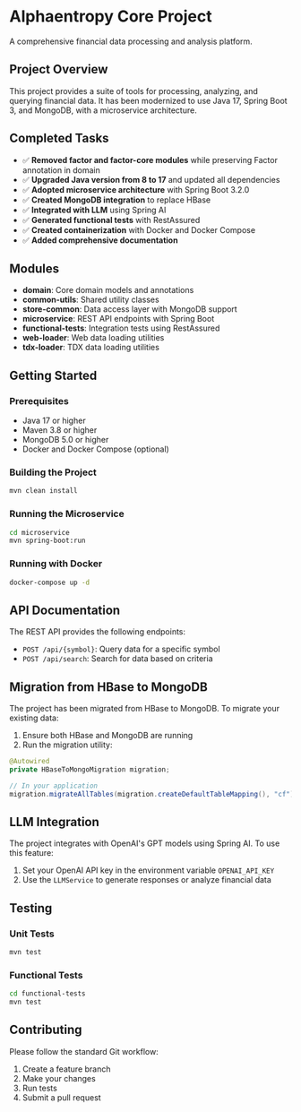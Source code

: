 # Alphaentropy Core Project

A comprehensive financial data processing and analysis platform.

## Project Overview

This project provides a suite of tools for processing, analyzing, and querying financial data. It has been modernized to use Java 17, Spring Boot 3, and MongoDB, with a microservice architecture.

## Completed Tasks

- ✅ **Removed factor and factor-core modules** while preserving Factor annotation in domain
- ✅ **Upgraded Java version from 8 to 17** and updated all dependencies
- ✅ **Adopted microservice architecture** with Spring Boot 3.2.0
- ✅ **Created MongoDB integration** to replace HBase
- ✅ **Integrated with LLM** using Spring AI
- ✅ **Generated functional tests** with RestAssured
- ✅ **Created containerization** with Docker and Docker Compose
- ✅ **Added comprehensive documentation**

## Modules

- **domain**: Core domain models and annotations
- **common-utils**: Shared utility classes
- **store-common**: Data access layer with MongoDB support
- **microservice**: REST API endpoints with Spring Boot
- **functional-tests**: Integration tests using RestAssured
- **web-loader**: Web data loading utilities
- **tdx-loader**: TDX data loading utilities

## Getting Started

### Prerequisites

- Java 17 or higher
- Maven 3.8 or higher
- MongoDB 5.0 or higher
- Docker and Docker Compose (optional)

### Building the Project

```bash
mvn clean install
```

### Running the Microservice

```bash
cd microservice
mvn spring-boot:run
```

### Running with Docker

```bash
docker-compose up -d
```

## API Documentation

The REST API provides the following endpoints:

- `POST /api/{symbol}`: Query data for a specific symbol
- `POST /api/search`: Search for data based on criteria

## Migration from HBase to MongoDB

The project has been migrated from HBase to MongoDB. To migrate your existing data:

1. Ensure both HBase and MongoDB are running
2. Run the migration utility:

```java
@Autowired
private HBaseToMongoMigration migration;

// In your application
migration.migrateAllTables(migration.createDefaultTableMapping(), "cf");
```

## LLM Integration

The project integrates with OpenAI's GPT models using Spring AI. To use this feature:

1. Set your OpenAI API key in the environment variable `OPENAI_API_KEY`
2. Use the `LLMService` to generate responses or analyze financial data

## Testing

### Unit Tests

```bash
mvn test
```

### Functional Tests

```bash
cd functional-tests
mvn test
```

## Contributing

Please follow the standard Git workflow:

1. Create a feature branch
2. Make your changes
3. Run tests
4. Submit a pull request

